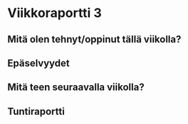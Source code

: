 # Viikkoraportti 3
## Mitä olen tehnyt/oppinut tällä viikolla?


## Epäselvyydet


## Mitä teen seuraavalla viikolla?


## Tuntiraportti

